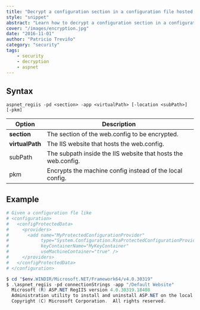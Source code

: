 ```yaml
---
title: "Decrypt a configuration section in a configuration file hosted in IIS"
style: "snippet"
abstract: "Learn how to decrypt a configuration section in a configuration file hosted in IIS"
cover: "/images/encryption.jpg"
date: "2016-11-01"
author: "Patricio Treviño"
category: "security"
tags:
    - security
    - decryption
    - aspnet
---
```


<!-- start:abstract -->

## Syntax

```
aspnet_regiis -pd <section> -app <virtualPath> [-location <subPath>] [-pkm]
```

| Option          | Description                                                   |
| --------------- | ------------------------------------------------------------- |
| **section**     | The section of the web.config to be encrypted.                |
| **virtualPath** | The IIS website that hosts the web.config.                    |
| subPath         | The subpath inside the IIS website that hosts the web.config. |
| pkm             | Encrypts the machine config instead of the local config.      |

<!-- end:abstract -->

## Example

```powershell
# Given a configuration fle like
# <configuration>
#   <configProtectedData>
#     <providers>
#       <add name="MyProtectedConfigurationProvider" 
#            type="System.Configuration.RsaProtectedConfigurationProvider, ..." 
#            keyContainerName="MyKeyContainer" 
#            useMachineContainer="true" />
#     </providers>
#   </configProtectedData>
# </configuration>

$ cd "$env.WINDIR/Microsoft.NET/Framework64/v4.0.30319"
$ .\aspnet_regiis -pd connectionStrings -app "/Default Website"
  Microsoft (R) ASP.NET RegIIS version 4.0.30319.18408
  Administration utility to install and uninstall ASP.NET on the local machine.
  Copyright (C) Microsoft Corporation.  All rights reserved.


```
